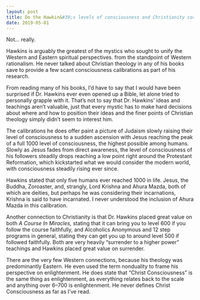 ```yaml
---
layout: post
title: Do the Hawkin&#39;s levels of consciousness and Christianity correlate to one another in any way?
date: 2019-05-01
---
```


<p>Not… really.</p><p>Hawkins is arguably the greatest of the mystics who sought to unify the Western and Eastern spiritual perspectives. from the standpoint of Western rationalism. He never talked about Christian theology in any of his books save to provide a few scant consciousness calibrations as part of his research.</p><p>From reading many of his books, I’d have to say that I would have been surprised if Dr. Hawkins ever even opened up a Bible, let alone tried to personally grapple with it. That’s not to say that Dr. Hawkins’ ideas and teachings aren’t valuable, just that every mystic has to make hard decisions about where and how to position their ideas and the finer points of Christian theology simply didn’t seem to interest him.</p><p>The calibrations he does offer paint a picture of Judaism slowly raising their level of consciousness to a sudden ascension with Jesus reaching the peak of a full 1000 level of consciousness, the highest possible among humans. Slowly as Jesus fades from direct awareness, the level of consciousness of his followers steadily drops reaching a low point right around the Protestant Reformation, which kickstarted what we would consider the modern world, with consciousness steadily rising ever since.</p><p>Hawkins stated that only five humans ever reached 1000 in life. Jesus, the Buddha, Zoroaster, and, strangly, Lord Krishna and Ahura Mazda, both of which are deities, but perhaps he was considering their incarnations, Krishna is said to have incarnated. I never understood the inclusion of Ahura Mazda in this calibration.</p><p>Another connection to Christianity is that Dr. Hawkins placed great value on both <i>A Course In Miracles,</i> stating that it can bring you to level 600 if you follow the course faithfully, and Alcoholics Anonymous and 12 step programs in general, stating they can get you up to around level 500 if followed faithfully. Both are very heavily “surrender to a higher power” teachings and Hawkins placed great value on surrender.</p><p>There are the very few Western connections, because his theology was predominantly Eastern. He even used the term nonduality to frame his perspective on enlightenment. He does state that “Christ Consciousness” is the same thing as enlightenment, as everything relates back to the scale and anything over 6–700 is enlightenment. He never defines Christ Consciousness as far as I’ve read.</p>
